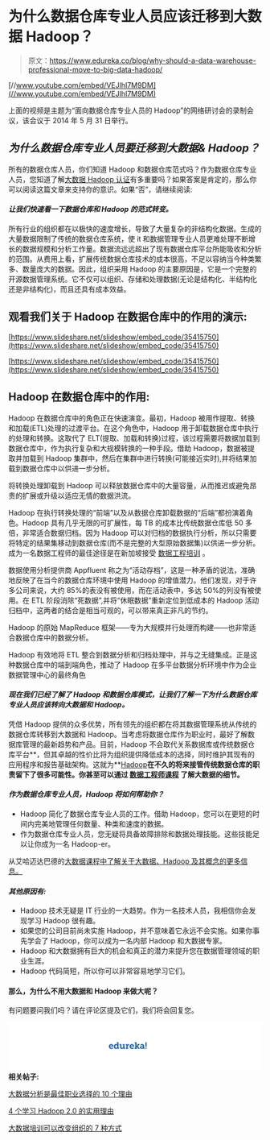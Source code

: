 # 为什么数据仓库专业人员应该迁移到大数据 Hadoop？

> 原文：<https://www.edureka.co/blog/why-should-a-data-warehouse-professional-move-to-big-data-hadoop/>

[//www.youtube.com/embed/VEJlhI7M9DM](//www.youtube.com/embed/VEJlhI7M9DM)

上面的视频是主题为“面向数据仓库专业人员的 Hadoop”的网络研讨会的录制会议，该会议于 2014 年 5 月 31 日举行。

## ***为什么数据仓库专业人员要迁移到大数据& Hadoop？***

所有的数据仓库人员，你们知道 Hadoop 和数据仓库范式吗？作为数据仓库专业人员，您知道了解[大数据 Hadoop 认证](https://www.edureka.co/big-data-hadoop-training-certification)有多重要吗？如果答案是肯定的，那么你可以阅读这篇文章来支持你的意识。如果“否”，请继续阅读:

#### ***让我们快速看一下数据仓库和 Hadoop 的范式转变**。*

所有行业的组织都在以极快的速度增长，导致了大量复杂的非结构化数据。生成的大量数据限制了传统的数据仓库系统，使 it 和数据管理专业人员更难处理不断增长的数据规模和分析工作量。数据流远远超出了现有数据仓库平台所能吸收和分析的范围。从费用上看，扩展传统数据仓库技术的成本很高，不足以容纳当今种类繁多、数量庞大的数据。因此，组织采用 Hadoop 的主要原因是，它是一个完整的开源数据管理系统。它不仅可以组织、存储和处理数据(无论是结构化、半结构化还是非结构化)，而且还具有成本效益。

## **观看我们关于 Hadoop 在数据仓库中的作用的演示:**

[https://www.slideshare.net/slideshow/embed_code/35415750](https://www.slideshare.net/slideshow/embed_code/35415750)

[https://www.slideshare.net/slideshow/embed_code/35415750](https://www.slideshare.net/slideshow/embed_code/35415750)

## **Hadoop 在数据仓库中的作用:**

Hadoop 在数据仓库中的角色正在快速演变。最初，Hadoop 被用作提取、转换和加载(ETL)处理的过渡平台。在这个角色中，Hadoop 用于卸载数据仓库中执行的处理和转换。这取代了 ELT(提取、加载和转换)过程，该过程需要将数据加载到数据仓库中，作为执行复杂和大规模转换的一种手段。借助 Hadoop，数据被提取并加载到 Hadoop 集群中，然后在集群中进行转换(可能接近实时),并将结果加载到数据仓库中以供进一步分析。

将转换处理卸载到 Hadoop 可以释放数据仓库中的大量容量，从而推迟或避免昂贵的扩展或升级以适应无情的数据洪流。

Hadoop 在执行转换处理的“前端”以及从数据仓库卸载数据的“后端”都扮演着角色。Hadoop 具有几乎无限的可扩展性，每 TB 的成本比传统数据仓库低 50 多倍，非常适合数据归档。因为 Hadoop 可以对归档的数据执行分析，所以只需要将特定的结果集移动到数据仓库(而不是完整的大型原始数据集)以供进一步分析。成为一名数据工程师的最佳途径是在新加坡接受 [数据工程培训](https://www.edureka.co/microsoft-azure-data-engineering-certification-course-singapore) 。

数据使用分析提供商 Appfluent 称之为“活动存档”，这是一种矛盾的说法，准确地反映了在当今的数据仓库环境中使用 Hadoop 的增值潜力。他们发现，对于许多公司来说，大约 85%的表没有被使用，而在活动表中，多达 50%的列没有被使用。在 ETL 阶段消除“死数据”,并将“休眠数据”重新定位到低成本的 Hadoop 活动归档中，这两者的结合是相当可观的，可以带来真正非凡的节约。

Hadoop 的原始 MapReduce 框架——专为大规模并行处理而构建——也非常适合数据仓库中的数据分析。

Hadoop 有效地将 ETL 整合到数据分析和归档处理中，并与之无缝集成。正是这种数据仓库中的端到端角色，推动了 Hadoop 在多平台数据分析环境中作为企业数据管理中心的最终角色

#### *现在我们已经了解了 Hadoop 和数据仓库模式，让我们了解一下为什么数据仓库专业人员应该转向大数据和 Hadoop。*

凭借 Hadoop 提供的众多优势，所有领先的组织都在将其数据管理系统从传统的数据仓库转移到大数据和 Hadoop。当考虑将数据仓库作为职业时，最好了解数据库管理的最新趋势和产品。目前，Hadoop 不会取代关系数据库或传统数据仓库平台**，但其卓越的性价比将为组织提供降低成本的选择，同时维护其现有的应用程序和报告基础架构。这就为**[Hadoop](https://www.edureka.co/blog/what-is-hadoop/)**在不久的将来接管传统数据仓库的职责留下了很多可能性。你甚至可以通过 [数据工程师课程](https://www.edureka.co/microsoft-azure-data-engineering-certification-course) 了解大数据的细节。**

#### ***作为数据仓库专业人员，Hadoop 将如何帮助你？***

*   Hadoop 简化了数据仓库专业人员的工作。借助 Hadoop，您可以在更短的时间内完美地管理任何数量、种类和速度的数据。
*   作为数据仓库专业人员，您无疑将具备故障排除和数据处理技能。这些技能足以让你成为一名 Hadoop-er。

从艾哈迈达巴德的[大数据课程中了解关于大数据、Hadoop 及其概念的更多信息。](https://www.edureka.co/big-data-hadoop-training-certification-ahmedabad)

#### ***其他原因有:***

*   Hadoop 技术无疑是 IT 行业的一大趋势。作为一名技术人员，我相信你会发现学习 Hadoop 很有趣。
*   如果您的公司目前尚未实施 Hadoop，并不意味着它永远不会实施。如果你事先学会了 Hadoop，你可以成为一名内部 Hadoop 和大数据专家。
*   Hadoop 和大数据拥有巨大的机会和真正的潜力来提升您在数据管理领域的职业生涯。
*   Hadoop 代码简短，所以你可以非常容易地学习它们。

#### 那么，为什么不用大数据和 Hadoop 来做大呢？

有问题要问我们吗？请在评论区提及它们，我们将会回复您。

**![edureka-logo](img/a59ab1b5d2aba52b4c0bd257df011d2f.png)相关帖子:**

[大数据分析是最佳职业选择的 10 个理由](https://www.edureka.co/blog/10-reasons-why-big-data-analytics-is-the-best-career-move "10 Reasons Why Big Data Analytics is the Best Career Move")

[4 个学习 Hadoop 2.0 的实用理由](https://www.edureka.co/blog/4-practical-reasons-to-upgrade-to-hadoop-2 "4 Practical Reasons to Learn Hadoop 2.0")

[大数据培训可以改变组织的 7 种方式](https://www.edureka.co/blog/7-ways-big-data-training-can-change-your-organization/)